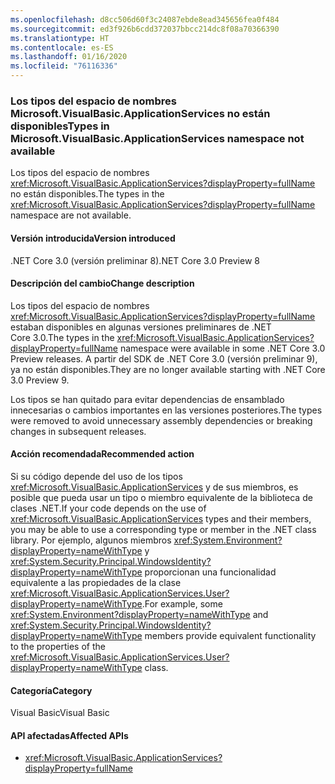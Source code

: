 ```yaml
---
ms.openlocfilehash: d8cc506d60f3c24087ebde8ead345656fea0f484
ms.sourcegitcommit: ed3f926b6cdd372037bbcc214dc8f08a70366390
ms.translationtype: HT
ms.contentlocale: es-ES
ms.lasthandoff: 01/16/2020
ms.locfileid: "76116336"
---
```

### <a name="types-in-microsoftvisualbasicapplicationservices-namespace-not-available"></a><span data-ttu-id="c6545-101">Los tipos del espacio de nombres Microsoft.VisualBasic.ApplicationServices no están disponibles</span><span class="sxs-lookup"><span data-stu-id="c6545-101">Types in Microsoft.VisualBasic.ApplicationServices namespace not available</span></span>

<span data-ttu-id="c6545-102">Los tipos del espacio de nombres <xref:Microsoft.VisualBasic.ApplicationServices?displayProperty=fullName> no están disponibles.</span><span class="sxs-lookup"><span data-stu-id="c6545-102">The types in the <xref:Microsoft.VisualBasic.ApplicationServices?displayProperty=fullName> namespace are not available.</span></span>

#### <a name="version-introduced"></a><span data-ttu-id="c6545-103">Versión introducida</span><span class="sxs-lookup"><span data-stu-id="c6545-103">Version introduced</span></span>

<span data-ttu-id="c6545-104">.NET Core 3.0 (versión preliminar 8)</span><span class="sxs-lookup"><span data-stu-id="c6545-104">.NET Core 3.0 Preview 8</span></span>

#### <a name="change-description"></a><span data-ttu-id="c6545-105">Descripción del cambio</span><span class="sxs-lookup"><span data-stu-id="c6545-105">Change description</span></span>

<span data-ttu-id="c6545-106">Los tipos del espacio de nombres <xref:Microsoft.VisualBasic.ApplicationServices?displayProperty=fullName> estaban disponibles en algunas versiones preliminares de .NET Core 3.0.</span><span class="sxs-lookup"><span data-stu-id="c6545-106">The types in the <xref:Microsoft.VisualBasic.ApplicationServices?displayProperty=fullName> namespace were available in some .NET Core 3.0 Preview releases.</span></span> <span data-ttu-id="c6545-107">A partir del SDK de .NET Core 3.0 (versión preliminar 9), ya no están disponibles.</span><span class="sxs-lookup"><span data-stu-id="c6545-107">They are no longer available starting with .NET Core 3.0 Preview 9.</span></span>

<span data-ttu-id="c6545-108">Los tipos se han quitado para evitar dependencias de ensamblado innecesarias o cambios importantes en las versiones posteriores.</span><span class="sxs-lookup"><span data-stu-id="c6545-108">The types were removed to avoid unnecessary assembly dependencies or breaking changes in subsequent releases.</span></span>

#### <a name="recommended-action"></a><span data-ttu-id="c6545-109">Acción recomendada</span><span class="sxs-lookup"><span data-stu-id="c6545-109">Recommended action</span></span>

<span data-ttu-id="c6545-110">Si su código depende del uso de los tipos <xref:Microsoft.VisualBasic.ApplicationServices> y de sus miembros, es posible que pueda usar un tipo o miembro equivalente de la biblioteca de clases .NET.</span><span class="sxs-lookup"><span data-stu-id="c6545-110">If your code depends on the use of <xref:Microsoft.VisualBasic.ApplicationServices> types and their members, you may be able to use a corresponding type or member in the .NET class library.</span></span> <span data-ttu-id="c6545-111">Por ejemplo, algunos miembros <xref:System.Environment?displayProperty=nameWithType> y <xref:System.Security.Principal.WindowsIdentity?displayProperty=nameWithType> proporcionan una funcionalidad equivalente a las propiedades de la clase <xref:Microsoft.VisualBasic.ApplicationServices.User?displayProperty=nameWithType>.</span><span class="sxs-lookup"><span data-stu-id="c6545-111">For example, some <xref:System.Environment?displayProperty=nameWithType> and <xref:System.Security.Principal.WindowsIdentity?displayProperty=nameWithType> members provide equivalent functionality to the properties of the <xref:Microsoft.VisualBasic.ApplicationServices.User?displayProperty=nameWithType> class.</span></span>

#### <a name="category"></a><span data-ttu-id="c6545-112">Categoría</span><span class="sxs-lookup"><span data-stu-id="c6545-112">Category</span></span>

<span data-ttu-id="c6545-113">Visual Basic</span><span class="sxs-lookup"><span data-stu-id="c6545-113">Visual Basic</span></span>

#### <a name="affected-apis"></a><span data-ttu-id="c6545-114">API afectadas</span><span class="sxs-lookup"><span data-stu-id="c6545-114">Affected APIs</span></span>

- <xref:Microsoft.VisualBasic.ApplicationServices?displayProperty=fullName>

<!--

### Affected APIs

- `N:Microsoft.VisualBasic.ApplicationServices`

-->
